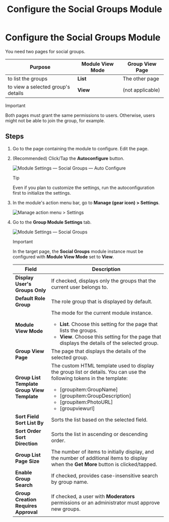 ﻿---
uid: config-module-social-groups
locale: en
title: Configure the Social Groups Module
dnneditions: 
dnnversion: 09.02.00
related-topics: configure-module-on-page-pb-all
---

# Configure the Social Groups Module

You need two pages for social groups.

|**Purpose**|**Module View Mode**|**Group View Page**|
|---|---|---|
|to list the groups|**List**|The other page|
|to view a selected group's details|**View**|(not applicable)|

> [!IMPORTANT]
> Both pages must grant the same permissions to users. Otherwise, users might not be able to join the group, for example.

## Steps

1.  Go to the page containing the module to configure. Edit the page.
2.  (Recommended) Click/Tap the **Autoconfigure** button.
    
      
    
    ![Module Settings — Social Groups — Auto Configure](/images/scr-modulesettings-SocialGroups-AutoConfig.png)
    
      
    
    > [!Tip]
    > Even if you plan to customize the settings, run the autoconfiguration first to initialize the settings.
    
3.  In the module's action menu bar, go to **Manage (gear icon) \> Settings**.
    
      
    
    ![Manage action menu > Settings](/images/scr-actionmenu-manage-settings.png)
    
      
    
4.  Go to the **Group Module Settings** tab.
    
      
    
    ![Module Settings — Social Groups](/images/scr-modulesettings-SocialGroups.png)
    
    > [!Important]
    > In the target page, the **Social Groups** module instance must be configured with **Module View Mode** set to **View**.
      
    
    |**Field**|**Description**|
    |---|---|
    |**Display User's Groups Only**|If checked, displays only the groups that the current user belongs to.|
    |**Default Role Group**|The role group that is displayed by default.|
    |**Module View Mode**|The mode for the current module instance.<ul><li>**List**. Choose this setting for the page that lists the groups.</li><li>**View**. Choose this setting for the page that displays the details of the selected group.</li></ul>|
    |**Group View Page**|The page that displays the details of the selected group.|
    |**Group List Template<br />Group View Template**|The custom HTML template used to display the group list or details. You can use the following tokens in the template:<ul><li>[groupitem:GroupName]</li><li>[groupitem:GroupDescription]</li><li>[groupitem:PhotoURL]</li><li>[groupviewurl]</li></ul>|
    |**Sort Field<br />Sort List By**|Sorts the list based on the selected field.|
    |**Sort Order<br />Sort Direction**|Sorts the list in ascending or descending order.|
    |**Group List Page Size**|The number of items to initially display, and the number of additional items to display when the **Get More** button is clicked/tapped.|
    |**Enable Group Search**|If checked, provides case-insensitive search by group name.|
    |**Group Creation Requires Approval**|If checked, a user with **Moderators** permissions or an administrator must approve new groups.|
